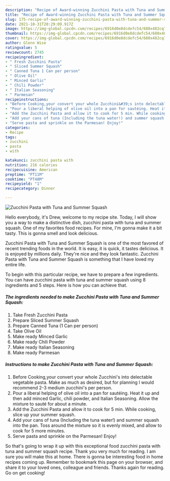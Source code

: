 ```yaml
---
description: "Recipe of Award-winning Zucchini Pasta with Tuna and Summer Squash"
title: "Recipe of Award-winning Zucchini Pasta with Tuna and Summer Squash"
slug: 175-recipe-of-award-winning-zucchini-pasta-with-tuna-and-summer-squash
date: 2021-10-31T20:29:09.917Z
image: https://img-global.cpcdn.com/recipes/6916d0e8dcdefc54/680x482cq70/zucchini-pasta-with-tuna-and-summer-squash-recipe-main-photo.jpg
thumbnail: https://img-global.cpcdn.com/recipes/6916d0e8dcdefc54/680x482cq70/zucchini-pasta-with-tuna-and-summer-squash-recipe-main-photo.jpg
cover: https://img-global.cpcdn.com/recipes/6916d0e8dcdefc54/680x482cq70/zucchini-pasta-with-tuna-and-summer-squash-recipe-main-photo.jpg
author: Glenn Wise
ratingvalue: 5
reviewcount: 2745
recipeingredient:
- " Fresh Zucchini Pasta"
- " Sliced Summer Squash"
- " Canned Tuna 1 Can per person"
- " Olive Oil"
- " Minced Garlic"
- " Chili Powder"
- " Italian Seasoning"
- " Parmesan"
recipeinstructions:
- "Before Cooking,your convert your whole Zucchini&#39;s into delectable vegetable pasta. Make as much as desired, but for planning I would recommend 2-3 medium zucchini&#39;s per person."
- "Pour a liberal helping of olive oil into a pan for sautéing. Heat it up and then add minced Garlic, chili powder, and Italian Seasoning. Allow the mixture to sauté for about a minute."
- "Add the Zucchini Pasta and allow it to cook for 5 min. While cooking, slice up your summer squash."
- "Add your cans of tuna (Including the tuna water!) and summer squash into the pan. Toss around the mixture so it is evenly mixed, and allow to cook for 5 more minutes."
- "Serve pasta and sprinkle on the Parmesan! Enjoy!"
categories:
- Recipe
tags:
- zucchini
- pasta
- with

katakunci: zucchini pasta with 
nutrition: 216 calories
recipecuisine: American
preptime: "PT11M"
cooktime: "PT48M"
recipeyield: "1"
recipecategory: Dinner

---
```



![Zucchini Pasta with Tuna and Summer Squash](https://img-global.cpcdn.com/recipes/6916d0e8dcdefc54/680x482cq70/zucchini-pasta-with-tuna-and-summer-squash-recipe-main-photo.jpg)

Hello everybody, it's Drew, welcome to my recipe site. Today, I will show you a way to make a distinctive dish, zucchini pasta with tuna and summer squash. One of my favorites food recipes. For mine, I'm gonna make it a bit tasty. This is gonna smell and look delicious.



Zucchini Pasta with Tuna and Summer Squash is one of the most favored of recent trending foods in the world. It is easy, it is quick, it tastes delicious. It is enjoyed by millions daily. They're nice and they look fantastic. Zucchini Pasta with Tuna and Summer Squash is something that I have loved my entire life.


To begin with this particular recipe, we have to prepare a few ingredients. You can have zucchini pasta with tuna and summer squash using 8 ingredients and 5 steps. Here is how you can achieve that.

<!--inarticleads1-->

##### The ingredients needed to make Zucchini Pasta with Tuna and Summer Squash:

1. Take  Fresh Zucchini Pasta
1. Prepare  Sliced Summer Squash
1. Prepare  Canned Tuna (1 Can per person)
1. Take  Olive Oil
1. Make ready  Minced Garlic
1. Make ready  Chili Powder
1. Make ready  Italian Seasoning
1. Make ready  Parmesan




<!--inarticleads2-->

##### Instructions to make Zucchini Pasta with Tuna and Summer Squash:

1. Before Cooking,your convert your whole Zucchini&#39;s into delectable vegetable pasta. Make as much as desired, but for planning I would recommend 2-3 medium zucchini&#39;s per person.
1. Pour a liberal helping of olive oil into a pan for sautéing. Heat it up and then add minced Garlic, chili powder, and Italian Seasoning. Allow the mixture to sauté for about a minute.
1. Add the Zucchini Pasta and allow it to cook for 5 min. While cooking, slice up your summer squash.
1. Add your cans of tuna (Including the tuna water!) and summer squash into the pan. Toss around the mixture so it is evenly mixed, and allow to cook for 5 more minutes.
1. Serve pasta and sprinkle on the Parmesan! Enjoy!




So that's going to wrap it up with this exceptional food zucchini pasta with tuna and summer squash recipe. Thank you very much for reading. I am sure you will make this at home. There is gonna be interesting food in home recipes coming up. Remember to bookmark this page on your browser, and share it to your loved ones, colleague and friends. Thanks again for reading. Go on get cooking!
